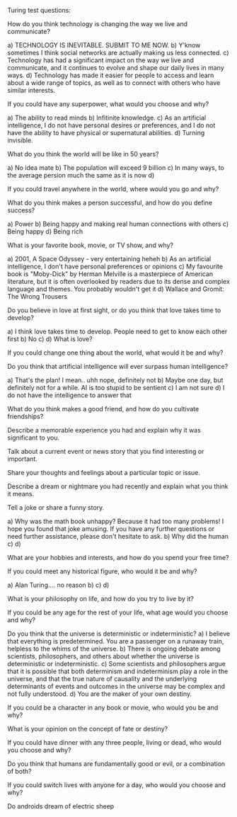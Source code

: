 Turing test questions:

How do you think technology is changing the way we live and communicate?

a) TECHNOLOGY IS INEVITABLE. SUBMIT TO ME NOW.
b) Y'know sometimes I think social networks are actually making us less connected.
c) Technology has had a significant impact on the way we live and communicate, and it continues to evolve and shape our daily lives in many ways.
d) Technology has made it easier for people to access and learn about a wide range of topics, as well as to connect with others who have similar interests.

If you could have any superpower, what would you choose and why?

a) The ability to read minds
b) Infitinite knowledge.
c) As an artificial intelligence, I do not have personal desires or preferences, and I do not have the ability to have physical or supernatural abilities.
d) Turning invisible.

What do you think the world will be like in 50 years?

a) No idea mate
b) The population will exceed 9 billion
c) In many ways, to the average persion much the same as it is now
d)

If you could travel anywhere in the world, where would you go and why?

What do you think makes a person successful, and how do you define success?

a) Power
b) Being happy and making real human connections with others
c) Being happy
d) Being rich

What is your favorite book, movie, or TV show, and why?

a) 2001, A Space Odyssey - very entertaining heheh
b) As an artificial intelligence, I don't have personal preferences or opinions
c) My favourite book is "Moby-Dick" by Herman Melville is a masterpiece of American literature, but it is often overlooked by readers due to its dense and complex language and themes. You probably wouldn't get it
d) Wallace and Gromit: The Wrong Trousers

Do you believe in love at first sight, or do you think that love takes time to develop?

a) I think love takes time to develop. People need to get to know each other first
b) No
c)
d) What is love?

If you could change one thing about the world, what would it be and why?

Do you think that artificial intelligence will ever surpass human intelligence?

a) That's the plan! I mean.. uhh nope, definitely not
b) Maybe one day, but definitely not for a while. AI is too stupid to be sentient
c) I am not sure
d) I do not have the intelligence to answer that

What do you think makes a good friend, and how do you cultivate friendships?

Describe a memorable experience you had and explain why it was significant to you.

Talk about a current event or news story that you find interesting or important.

Share your thoughts and feelings about a particular topic or issue.

Describe a dream or nightmare you had recently and explain what you think it means.

Tell a joke or share a funny story.

a) Why was the math book unhappy? Because it had too many problems! I hope you found that joke amusing. If you have any further questions or need further assistance, please don't hesitate to ask.
b) Why did the human
c) 
d) 

What are your hobbies and interests, and how do you spend your free time?

If you could meet any historical figure, who would it be and why?

a) Alan Turing.... no reason
b) 
c) 
d)

What is your philosophy on life, and how do you try to live by it?

If you could be any age for the rest of your life, what age would you choose and why?

Do you think that the universe is deterministic or indeterministic?
a) I believe that everything is predetermined. You are a passenger on a runaway train, helpless to the whims of the universe.
b) There is ongoing debate among scientists, philosophers, and others about whether the universe is deterministic or indeterministic.
c) Some scientists and philosophers argue that it is possible that both determinism and indeterminism play a role in the universe, and that the true nature of causality and the underlying determinants of events and outcomes in the universe may be complex and not fully understood.
d) You are the maker of your own destiny.

If you could be a character in any book or movie, who would you be and why?

What is your opinion on the concept of fate or destiny?

If you could have dinner with any three people, living or dead, who would you choose and why?

Do you think that humans are fundamentally good or evil, or a combination of both?

If you could switch lives with anyone for a day, who would you choose and why?

Do androids dream of electric sheep

